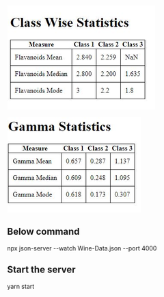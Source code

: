 ![Statistics](screenshots/stats.JPG)

![Gamma_Statistics](screenshots/Gamma_Stats.JPG)

## Below command 
npx json-server --watch Wine-Data.json --port 4000

## Start the server
yarn start




